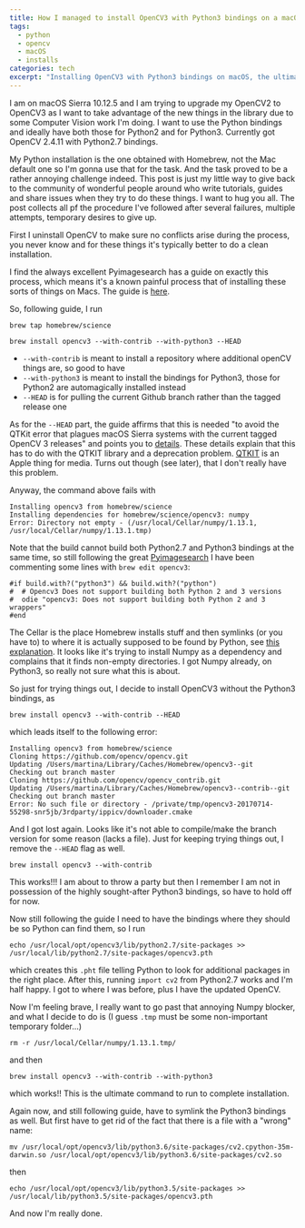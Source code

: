 ```yaml
---
title: How I managed to install OpenCV3 with Python3 bindings on a macOS
tags:
  - python
  - opencv
  - macOS
  - installs
categories: tech
excerpt: "Installing OpenCV3 with Python3 bindings on macOS, the ultimate guide"
---
```


I am on macOS Sierra 10.12.5 and I am trying to upgrade my OpenCV2 to OpenCV3 as I want to take advantage of the new things in the library due to some Computer Vision work I'm doing. I want to use the Python bindings and ideally have both those for Python2 and for Python3. Currently got OpenCV 2.4.11 with Python2.7 bindings.

My Python installation is the one obtained with Homebrew, not the Mac default one so I'm gonna use that for the task. And the task proved to be a rather annoying challenge indeed. This post is just my little way to give back to the community of wonderful people around who write tutorials, guides and share issues when they try to do these things. I want to hug you all. The post collects all pf the procedure I've followed after several failures, multiple attempts, temporary desires to give up.

First I uninstall OpenCV to make sure no conflicts arise during the process, you never know and for these things it's typically better to do a clean installation.

I find the always excellent Pyimagesearch has a guide on exactly this process, which means it's a known painful process that of installing these sorts of things on Macs. The guide is [here](http://www.pyimagesearch.com/2016/12/19/install-opencv-3-on-macos-with-homebrew-the-easy-way/).

So, following guide, I run

`brew tap homebrew/science`

`brew install opencv3 --with-contrib --with-python3 --HEAD`


* `--with-contrib` is meant to install a repository where additional openCV things are, so good to have
*  `--with-python3` is meant to install the bindings for Python3, those for Python2 are automagically installed instead
*  `--HEAD` is for pulling the current Github branch rather than the tagged release one

As for the `--HEAD` part, the guide affirms that this is needed "to avoid the QTKit error that plagues macOS Sierra systems with the current tagged OpenCV 3 releases" and points you to [details](http://www.pyimagesearch.com/2016/11/28/macos-install-opencv-3-and-python-2-7/). These details explain that this has to do with the QTKIT library and a deprecation problem. [QTKIT](https://developer.apple.com/documentation/qtkit) is an Apple thing for media. Turns out though (see later), that I don't really have this problem.

Anyway, the command above fails with

```
Installing opencv3 from homebrew/science
Installing dependencies for homebrew/science/opencv3: numpy
Error: Directory not empty - (/usr/local/Cellar/numpy/1.13.1, /usr/local/Cellar/numpy/1.13.1.tmp)
```

Note that the build cannot build both Python2.7 and Python3 bindings at the same time, so still following the great [Pyimagesearch](http://www.pyimagesearch.com/2017/05/15/resolving-macos-opencv-homebrew-install-errors/) I have been commenting some lines with `brew edit opencv3`:

```
#if build.with?("python3") && build.with?("python")
#  # Opencv3 Does not support building both Python 2 and 3 versions
#  odie "opencv3: Does not support building both Python 2 and 3 wrappers"
#end
```

The Cellar is the place Homebrew installs stuff and then symlinks (or you have to) to where it is actually supposed to be found by Python, see [this explanation](http://rkulla.blogspot.co.uk/2014/03/the-path-to-homebrew.html). It looks like it's trying to install Numpy as a dependency and complains that it finds non-empty directories. I got Numpy already, on Python3, so really not sure what this is about.

So just for trying things out, I decide to install OpenCV3 without the Python3 bindings, as

```
brew install opencv3 --with-contrib --HEAD
```

which leads itself to the following error:

```
Installing opencv3 from homebrew/science
Cloning https://github.com/opencv/opencv.git
Updating /Users/martina/Library/Caches/Homebrew/opencv3--git
Checking out branch master
Cloning https://github.com/opencv/opencv_contrib.git
Updating /Users/martina/Library/Caches/Homebrew/opencv3--contrib--git
Checking out branch master
Error: No such file or directory - /private/tmp/opencv3-20170714-55298-snr5jb/3rdparty/ippicv/downloader.cmake
```

And I got lost again. Looks like it's not able to compile/make the branch version for some reason (lacks a file). Just for keeping trying things out, I remove the `--HEAD` flag as well.

```
brew install opencv3 --with-contrib
```

This works!!! I am about to throw a party but then I remember I am not in possession of the highly sought-after Python3 bindings, so have to hold off for now.

Now still following the guide I need to have the bindings where they should be so Python can find them, so I run

```
echo /usr/local/opt/opencv3/lib/python2.7/site-packages >> /usr/local/lib/python2.7/site-packages/opencv3.pth
```

which creates this `.pht` file telling Python to look for additional packages in the right place. After this, running `import cv2` from Python2.7 works and I'm half happy. I got to where I was before, plus I have the updated OpenCV.

Now I'm feeling brave, I really want to go past that annoying Numpy blocker, and what I decide to do is (I guess `.tmp` must be some non-important temporary folder...)

`rm -r /usr/local/Cellar/numpy/1.13.1.tmp/`

and then

`brew install opencv3 --with-contrib --with-python3`

which works!! This is the ultimate command to run to complete installation.

Again now, and still following guide, have to symlink the Python3 bindings as well. But first have to get rid of the fact that there is a file with a "wrong" name:

`mv /usr/local/opt/opencv3/lib/python3.6/site-packages/cv2.cpython-35m-darwin.so /usr/local/opt/opencv3/lib/python3.6/site-packages/cv2.so`

then

`echo /usr/local/opt/opencv3/lib/python3.5/site-packages >> /usr/local/lib/python3.5/site-packages/opencv3.pth`

And now I'm really done.
